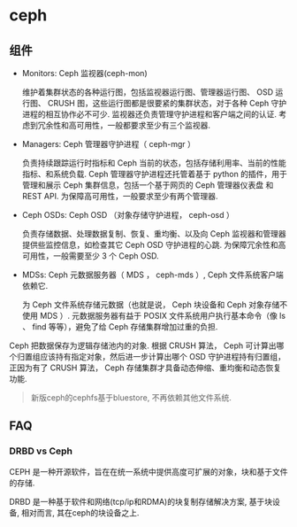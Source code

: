 # ceph
## 组件
- Monitors: Ceph 监视器(ceph-mon) 

    维护着集群状态的各种运行图，包括监视器运行图、管理器运行图、 OSD 运行图、 CRUSH 图，这些运行图都是很要紧的集群状态，对于各种 Ceph 守护进程的相互协作必不可少. 监视器还负责管理守护进程和客户端之间的认证. 考虑到冗余性和高可用性，一般都要求至少有三个监视器.
- Managers: Ceph 管理器守护进程（ ceph-mgr ）

    负责持续跟踪运行时指标和 Ceph 当前的状态，包括存储利用率、当前的性能指标、和系统负载. Ceph 管理器守护进程还托管着基于 python 的插件，用于管理和展示 Ceph 集群信息，包括一个基于网页的 Ceph 管理器仪表盘 和 REST API. 为保障高可用性，一般要求至少有两个管理器.
- Ceph OSDs: Ceph OSD （对象存储守护进程， ceph-osd ）

    负责存储数据、处理数据复制、恢复、重均衡、以及向 Ceph 监视器和管理器提供些监控信息，如检查其它 Ceph OSD 守护进程的心跳. 为保障冗余性和高可用性，一般需要至少 3 个 Ceph OSD.
- MDSs: Ceph 元数据服务器（ MDS ， ceph-mds ）, Ceph 文件系统客户端依赖它.

    为 Ceph 文件系统存储元数据（也就是说， Ceph 块设备和 Ceph 对象存储不使用 MDS ）. 元数据服务器有益于 POSIX 文件系统用户执行基本命令（像 ls 、 find 等等），避免了给 Ceph 存储集群增加过重的负担.

Ceph 把数据保存为逻辑存储池内的对象. 根据 CRUSH 算法， Ceph 可计算出哪个归置组应该持有指定对象，然后进一步计算出哪个 OSD 守护进程持有归置组，正因为有了 CRUSH 算法， Ceph 存储集群才具备动态伸缩、重均衡和动态恢复功能.

> 新版ceph的cephfs基于bluestore, 不再依赖其他文件系统.

## FAQ
### DRBD vs Ceph
CEPH 是一种开源软件，旨在在统一系统中提供高度可扩展的对象，块和基于文件的存储.

DRBD 是一种基于软件和网络(tcp/ip和RDMA)的块复制存储解决方案, 基于块设备, 相对而言, 其在ceph的块设备之上.
